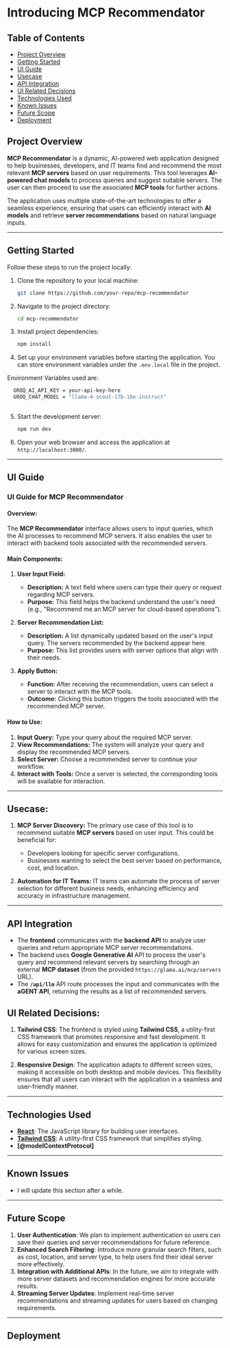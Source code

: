 

# Introducing MCP Recommendator

## Table of Contents

- [Project Overview](#project-overview)
- [Getting Started](#getting-started)
- [UI Guide](#ui-guide)
- [Usecase](#usecase)
- [API Integration](#api-integration)
- [UI Related Decisions](#ui-related-decisions)
- [Technologies Used](#technologies-used)
- [Known Issues](#known-issues)
- [Future Scope](#future-scope)
- [Deployment](#deployment)

## Project Overview

**MCP Recommendator** is a dynamic, AI-powered web application designed to help businesses, developers, and IT teams find and recommend the most relevant **MCP servers** based on user requirements. This tool leverages **AI-powered chat models** to process queries and suggest suitable servers. The user can then proceed to use the associated **MCP tools** for further actions. 

The application uses multiple state-of-the-art technologies to offer a seamless experience, ensuring that users can efficiently interact with **AI models** and retrieve **server recommendations** based on natural language inputs. 

---

## Getting Started

Follow these steps to run the project locally:

1. Clone the repository to your local machine:

   ```bash
   git clone https://github.com/your-repo/mcp-recommendator
   ```

2. Navigate to the project directory:

   ```bash
   cd mcp-recommendator
   ```

3. Install project dependencies:

   ```bash
   npm install
   ```

4. Set up your environment variables before starting the application. You can store environment variables under the `.env.local` file in the project.

Environment Variables used are:

```bash
  GROQ_AI_API_KEY = your-api-key-here
  GROQ_CHAT_MODEL = "llama-4-scout-17b-16e-instruct"
  
```

5. Start the development server:

   ```bash
   npm run dev
   ```

6. Open your web browser and access the application at `http://localhost:3000/`.

---

## UI Guide

### UI Guide for MCP Recommendator

#### Overview:
The **MCP Recommendator** interface allows users to input queries, which the AI processes to recommend MCP servers. It also enables the user to interact with backend tools associated with the recommended servers.

#### Main Components:

1. **User Input Field:**
   - **Description:** A text field where users can type their query or request regarding MCP servers.
   - **Purpose:** This field helps the backend understand the user's need (e.g., "Recommend me an MCP server for cloud-based operations").
   
2. **Server Recommendation List:**
   - **Description:** A list dynamically updated based on the user's input query. The servers recommended by the backend appear here.
   - **Purpose:** This list provides users with server options that align with their needs.

3. **Apply Button:**
   - **Function:** After receiving the recommendation, users can select a server to interact with the MCP tools.
   - **Outcome:** Clicking this button triggers the tools associated with the recommended MCP server.

#### How to Use:
1. **Input Query:** Type your query about the required MCP server.
2. **View Recommendations:** The system will analyze your query and display the recommended MCP servers.
3. **Select Server:** Choose a recommended server to continue your workflow.
4. **Interact with Tools:** Once a server is selected, the corresponding tools will be available for interaction.

---

## Usecase:

1. **MCP Server Discovery:**
   The primary use case of this tool is to recommend suitable **MCP servers** based on user input. This could be beneficial for:
   - Developers looking for specific server configurations.
   - Businesses wanting to select the best server based on performance, cost, and location.

2. **Automation for IT Teams:**
   IT teams can automate the process of server selection for different business needs, enhancing efficiency and accuracy in infrastructure management.

---

## API Integration

- The **frontend** communicates with the **backend API** to analyze user queries and return appropriate MCP server recommendations.
- The backend uses **Google Generative AI** API to process the user's query and recommend relevant servers by searching through an external **MCP dataset** (from the provided `https://glama.ai/mcp/servers` URL).
- The **`/api/llm`** API route processes the input and communicates with the **aGENT API**, returning the results as a list of recommended servers.




## UI Related Decisions:

1. **Tailwind CSS**: 
   The frontend is styled using **Tailwind CSS**, a utility-first CSS framework that promotes responsive and fast development. It allows for easy customization and ensures the application is optimized for various screen sizes.

2. **Responsive Design**: 
   The application adapts to different screen sizes, making it accessible on both desktop and mobile devices. This flexibility ensures that all users can interact with the application in a seamless and user-friendly manner.

---

## Technologies Used

- **[React](https://react.dev/)**: The JavaScript library for building user interfaces.
- **[Tailwind CSS](https://tailwindcss.com/)**: A utility-first CSS framework that simplifies styling.
- **[@modelContextProtocol]**


---

## Known Issues

- I will update this section after a while.

---

## Future Scope

1. **User Authentication**: We plan to implement authentication so users can save their queries and server recommendations for future reference.
2. **Enhanced Search Filtering**: Introduce more granular search filters, such as cost, location, and server type, to help users find their ideal server more effectively.
3. **Integration with Additional APIs**: In the future, we aim to integrate with more server datasets and recommendation engines for more accurate results.
4. **Streaming Server Updates**: Implement real-time server recommendations and streaming updates for users based on changing requirements.

---

## Deployment


